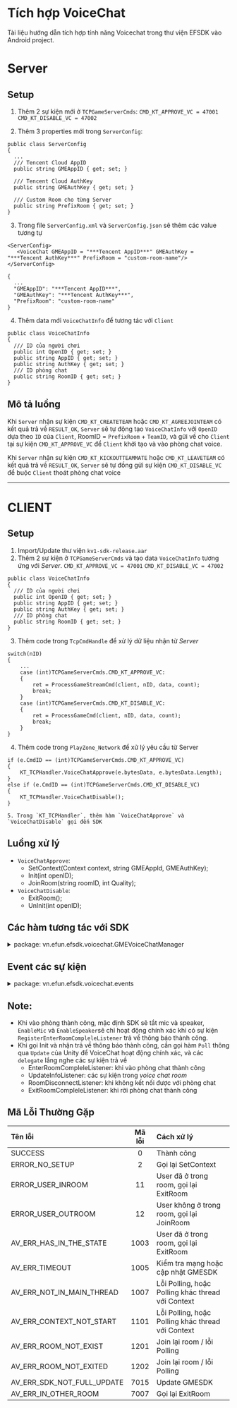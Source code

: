 
# Tích hợp VoiceChat
Tài liệu hướng dẫn tích hợp tính năng Voicechat trong thư viện EFSDK vào Android project. 

# Server
## Setup
1. Thêm 2 sự kiện mới ở `TCPGameServerCmds`:
`CMD_KT_APPROVE_VC = 47001`
`CMD_KT_DISABLE_VC = 47002`

2. Thêm 3 properties mới trong `ServerConfig`:
```
public class ServerConfig
{
  ...
  /// Tencent Cloud AppID
  public string GMEAppID { get; set; }

  /// Tencent Cloud AuthKey
  public string GMEAuthKey { get; set; }

  /// Custom Room cho từng Server
  public string PrefixRoom { get; set; }
}
```
3. Trong file `ServerConfig.xml` và `ServerConfig.json` sẽ thêm các value tương tự 
```
<ServerConfig>
   <VoiceChat GMEAppID = "***Tencent AppID***" GMEAuthKey = "***Tencent AuthKey***" PrefixRoom = "custom-room-name"/>
</ServerConfig>
```
```
{
  ...
  "GMEAppID": "***Tencent AppID***",
  "GMEAuthKey": "***Tencent AuthKey***",
  "PrefixRoom": "custom-room-name"
}
```
4. Thêm data mới `VoiceChatInfo` để tương tác với `Client`
```
public class VoiceChatInfo
{
  /// ID của người chơi
  public int OpenID { get; set; }
  public string AppID { get; set; }
  public string AuthKey { get; set; }
  /// ID phòng chat
  public string RoomID { get; set; }
}
```
## Mô tả luồng
Khi `Server` nhận sự kiện `CMD_KT_CREATETEAM` hoặc `CMD_KT_AGREEJOINTEAM` có kết quả trả về `RESULT_OK`, `Server` sẽ tự động tạo `VoiceChatInfo` với  `OpenID` dựa theo `ID` của `Client`, RoomID = `PrefixRoom` + `TeamID`, và gửi về cho `Client` tại sự kiện `CMD_KT_APPROVE_VC` để `Client` khởi tạo và vào phòng chat voice.

Khi `Server` nhận sự kiện `CMD_KT_KICKOUTTEAMMATE` hoặc `CMD_KT_LEAVETEAM` có kết quả trả về `RESULT_OK`, `Server` sẽ tự đồng gửi sự kiện `CMD_KT_DISABLE_VC` để buộc `Client` thoát phòng chat voice

---

# CLIENT
## Setup
1. Import/Update thư viện `kv1-sdk-release.aar`
2. Thêm 2 sự kiện ở `TCPGameServerCmds` và tạo data `VoiceChatInfo` tương ứng với _Server_.
`CMD_KT_APPROVE_VC = 47001`
`CMD_KT_DISABLE_VC = 47002`
```
public class VoiceChatInfo
{
  /// ID của người chơi
  public int OpenID { get; set; }
  public string AppID { get; set; }
  public string AuthKey { get; set; }
  /// ID phòng chat
  public string RoomID { get; set; }
}
```
3. Thêm code trong `TcpCmdHandle` để xử lý dữ liệu nhận từ _Server_
```
switch(nID)
{
    ...
    case (int)TCPGameServerCmds.CMD_KT_APPROVE_VC:
    {
        ret = ProcessGameStreamCmd(client, nID, data, count);
        break;
    }
    case (int)TCPGameServerCmds.CMD_KT_DISABLE_VC:
    {
        ret = ProcessGameCmd(client, nID, data, count);
        break;
    }
}
```
4. Thêm code trong `PlayZone_Network` để xử lý yêu cầu từ Server
```
if (e.CmdID == (int)TCPGameServerCmds.CMD_KT_APPROVE_VC)
{
    KT_TCPHandler.VoiceChatApprove(e.bytesData, e.bytesData.Length);
}
else if (e.CmdID == (int)TCPGameServerCmds.CMD_KT_DISABLE_VC)
{
    KT_TCPHandler.VoiceChatDisable();
}
```
```
5. Trong `KT_TCPHandler`, thêm hàm `VoiceChatApprove` và `VoiceChatDisable` gọi đến SDK
```

## Luồng xử lý

-  `VoiceChatApprove`:
    - SetContext(Context context, string GMEAppId, GMEAuthKey); 
    - Init(int openID);
    - JoinRoom(string roomID, int Quality);
- `VoiceChatDisable`:
    - ExitRoom();
    - UnInit(int openID);

## Các hàm tương tác với SDK

<details>
<summary> package: vn.efun.efsdk.voicechat.GMEVoiceChatManager</summary>

```
// Setup SDK
void SetContext(Context context, string GMEAppId, GMEAuthKey);
```
```
//  Init User
//  @openID: ID người dùng nhận từ Server
//  return: check theo bảng mã lỗi
///
int Init(int openID);
```
```
// @openID: ID người dùng nhận từ Server
//  return: check theo bảng mã lỗi
int UnInit(int openID);
```
```
// @roomID: roomID nhận từ Server
// @quality: chất lượng âm thanh = {1,2,3}
//  return: check theo bảng mã lỗi
int JoinRoom(string roomID, int Quality);
int SwitchRoom(string roomID, int quality);
```
```
//  return: check theo bảng mã lỗi
int ExitRoom(); 
```
```
//  @active: trạng thái bật/tắt
//  return: check theo bảng mã lỗi
int EnableMic(bool active);
int EnableSpeaker(bool active);
```
```
//  return
//      0: Tắt
//      1: Bật
//      other: check theo bảng mã lỗi
int GetStateMic();
int GetStateSpeaker();
```
```
//  @idEffect: theo bảng mã VoiceEffect = {0, 1, ... , 12}
//  return: check theo bảng mã lỗi
int SetVoiceEffect(int idEffect);
```
```
// @quality: chất lượng âm thanh = {1,2,3}
//  return: check theo bảng mã lỗi
int ChangeQuality(int quality);
```
```
// Call Update
void Poll();
```
</details>

## Event các sự kiện
<details>
<summary> package: vn.efun.efsdk.voicechat.events</summary>

```
public interface QAVEndpointsUpdateInfo {
    void onEventTriggered(int eventID, String[] openIdList);
}

public interface QAVEnterRoomComplete {
    void onEventTriggered(int result, String error_info);
}

public interface QAVExitRoomComplete {
    void onEventTriggered();
}

public interface QAVRoomDisconnect {
    void onEventTriggered(int result, String error_info);
}
```
</details>

## Note: 
- Khi vào phòng thành công, mặc định SDK sẽ tắt mic và speaker, `EnableMic` và `EnableSpeaker`sẽ chỉ hoạt động chính xác khi có sự kiện `RegisterEnterRoomCompleleListener` trả về thông báo thành công.
- Khi gọi Init và nhận trả về thông báo thành công, cần gọi hàm `Poll` thông qua `Update` của Unity để VoiceChat hoạt động chính xác, và các `delegate` lắng nghe các sự kiện trả về
    - EnterRoomCompleleListener: khi vào phòng chat thành công
    - UpdateInfoListener: các sự kiện trong _voice chat room_
    - RoomDisconnectListener: khi không kết nối được với phòng chat
    - ExitRoomCompleleListener: khi rời phòng chat thành công
## Mã Lỗi Thường Gặp

| Tên lỗi                   | Mã lỗi    | Cách xử lý|
| :-                        | :-:       | :- |
| SUCCESS                   | 0         | Thành công|
| ERROR_NO_SETUP            | 2         | Gọi lại SetContext|
| ERROR_USER_INROOM         | 11        | User đã ở trong room, gọi lại ExitRoom|
| ERROR_USER_OUTROOM        | 12        | User không ở trong room, gọi lại JoinRoom|
| AV_ERR_HAS_IN_THE_STATE   | 1003      | User đã ở trong room, gọi lại ExitRoom|
| AV_ERR_TIMEOUT            | 1005      | Kiểm tra mạng hoặc cập nhật GMESDK|
| AV_ERR_NOT_IN_MAIN_THREAD | 1007      | Lỗi Polling, hoặc Polling khác thread với Context|
| AV_ERR_CONTEXT_NOT_START  | 1101      | Lỗi Polling, hoặc Polling khác thread với Context|
| AV_ERR_ROOM_NOT_EXIST     | 1201      | Join lại room / lỗi Polling|
| AV_ERR_ROOM_NOT_EXITED    | 1202      | Join lại room / lỗi Polling|
| AV_ERR_SDK_NOT_FULL_UPDATE| 7015      | Update GMESDK|
| AV_ERR_IN_OTHER_ROOM      | 7007      | Gọi lại ExitRoom|


